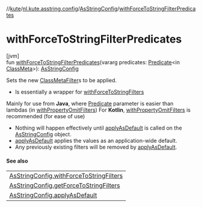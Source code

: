 //[kute](../../../index.md)/[nl.kute.asstring.config](../index.md)/[AsStringConfig](index.md)/[withForceToStringFilterPredicates](with-force-to-string-filter-predicates.md)

# withForceToStringFilterPredicates

[jvm]\
fun [withForceToStringFilterPredicates](with-force-to-string-filter-predicates.md)(vararg predicates: [Predicate](https://docs.oracle.com/javase/8/docs/api/java/util/function/Predicate.html)&lt;in [ClassMeta](../../nl.kute.asstring.property.meta/-class-meta/index.md)&gt;): [AsStringConfig](index.md)

Sets the new [ClassMetaFilter](../../nl.kute.asstring.core/-class-meta-filter/index.md)s to be applied.

- 
   Is essentially a wrapper for [withForceToStringFilters](with-force-to-string-filters.md)

Mainly for use from **Java**, where [Predicate](https://docs.oracle.com/javase/8/docs/api/java/util/function/Predicate.html) parameter is easier than lambdas (in [withPropertyOmitFilters](with-property-omit-filters.md)) For **Kotlin**, [withPropertyOmitFilters](with-property-omit-filters.md) is recommended (for ease of use)

- 
   Nothing will happen effectively until [applyAsDefault](apply-as-default.md) is called on the [AsStringConfig](index.md) object.
- 
   [applyAsDefault](apply-as-default.md) applies the values as an application-wide default.
- 
   Any previously existing filters will be removed by [applyAsDefault](apply-as-default.md).

#### See also

| |
|---|
| [AsStringConfig.withForceToStringFilters](with-force-to-string-filters.md) |
| [AsStringConfig.getForceToStringFilters](get-force-to-string-filters.md) |
| [AsStringConfig.applyAsDefault](apply-as-default.md) |
